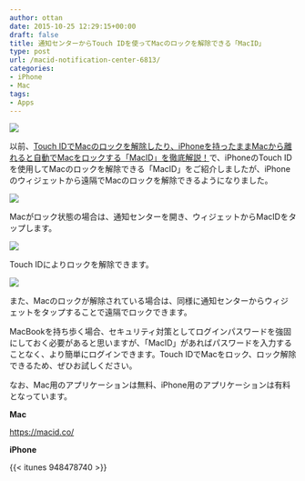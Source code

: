 ```yaml
---
author: ottan
date: 2015-10-25 12:29:15+00:00
draft: false
title: 通知センターからTouch IDを使ってMacのロックを解除できる「MacID」
type: post
url: /macid-notification-center-6813/
categories:
- iPhone
- Mac
tags:
- Apps
---
```


![](/uploads/2015/10/151025-562cc94af0fe3.jpg)






以前、[Touch IDでMacのロックを解除したり、iPhoneを持ったままMacから離れると自動でMacをロックする「MacID」を徹底解説！](/touch-id-maced-1067/)で、iPhoneのTouch IDを使用してMacのロックを解除できる「MacID」をご紹介しましたが、iPhoneのウィジェットから遠隔でMacのロックを解除できるようになりました。





![](/uploads/2015/10/151025-562cc94c13cde-1.png)






Macがロック状態の場合は、通知センターを開き、ウィジェットからMacIDをタップします。





![](/uploads/2015/10/151025-562cc94d9d048-1.png)






Touch IDによりロックを解除できます。





![](/uploads/2015/10/151025-562cc94ebe393-1.png)






また、Macのロックが解除されている場合は、同様に通知センターからウィジェットをタップすることで遠隔でロックできます。





MacBookを持ち歩く場合、セキュリティ対策としてログインパスワードを強固にしておく必要があると思いますが、「MacID」があればパスワードを入力することなく、より簡単にログインできます。Touch IDでMacをロック、ロック解除できるため、ぜひお試しください。





なお、Mac用のアプリケーションは無料、iPhone用のアプリケーションは有料となっています。



**Mac**

https://macid.co/

**iPhone**

{{< itunes 948478740 >}}
